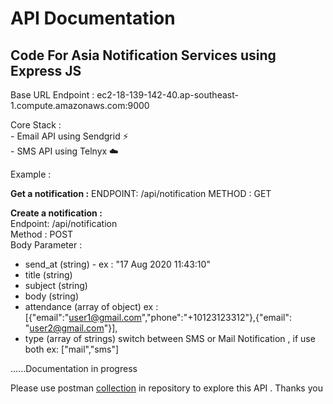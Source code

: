 # API Documentation

## Code For Asia Notification Services using Express JS

Base URL Endpoint : ec2-18-139-142-40.ap-southeast-1.compute.amazonaws.com:9000

Core Stack : <br>
    - Email API using Sendgrid :zap: <br>
    - SMS API using Telnyx :cloud:
<br>

Example : <br>

**Get a notification :**
    ENDPOINT: /api/notification
    METHOD  : GET
    
**Create a notification :** <br>
    Endpoint: /api/notification <br>
    Method  : POST <br>
    Body Parameter : <br>
- send_at (string) - ex : "17 Aug 2020 11:43:10"
- title (string)
- subject (string)
- body (string)
- attendance (array of object) ex : [{"email":"user1@gmail.com","phone":"+10123123312"},{"email": "user2@gmail.com"}],
- type (array of strings) switch between SMS or Mail Notification , if use both ex: ["mail","sms"]

......Documentation in progress
<br>

Please use postman [collection](https://github.com/Maxxoto/CodeForAsia-NotificationService/blob/master/Code%20For%20Asia%20NS%20Service.postman_collection.json) in repository to explore this API . Thanks you
